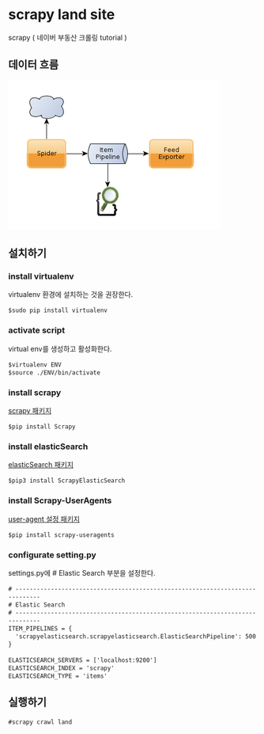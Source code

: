 # scrapy land site
scrapy ( 네이버 부동산 크롤링 tutorial )

## 데이터 흐름

![](landsbot/images/scrapy_elasticsearch.png)

## 설치하기
### install virtualenv
virtualenv 환경에 설치하는 것을 권장한다.
```
$sudo pip install virtualenv
```

### activate script
virtual env를 생성하고 활성화한다.
```
$virtualenv ENV
$source ./ENV/bin/activate
```

### install scrapy
[scrapy 패키지](https://github.com/scrapy/scrapy)

    $pip install Scrapy


### install elasticSearch
[elasticSearch 패키지](https://github.com/knockrentals/scrapy-elasticsearch)

    $pip3 install ScrapyElasticSearch


### install Scrapy-UserAgents
[user-agent 설정 패키지](https://github.com/grammy-jiang/scrapy-useragents)

    $pip install scrapy-useragents


### configurate setting.py
settings.py에 # Elastic Search 부분을 설정한다.
```
# -----------------------------------------------------------------------------
# Elastic Search
# -----------------------------------------------------------------------------
ITEM_PIPELINES = {
  'scrapyelasticsearch.scrapyelasticsearch.ElasticSearchPipeline': 500
}

ELASTICSEARCH_SERVERS = ['localhost:9200']
ELASTICSEARCH_INDEX = 'scrapy'
ELASTICSEARCH_TYPE = 'items'
```

## 실행하기
```
#scrapy crawl land
```
